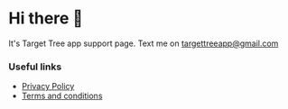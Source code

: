 # Hi there 👋

It's Target Tree app support page. Text me on targettreeapp@gmail.com

### Useful links

* [Privacy Policy](privacy.md)
* [Terms and conditions](conditions.md)
